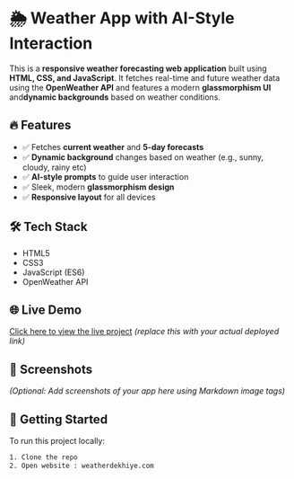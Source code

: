 # 🌦️ Weather App with AI-Style Interaction

This is a **responsive weather forecasting web application** built using **HTML, CSS, and JavaScript**. It fetches real-time and future weather data using the **OpenWeather API** and features a modern
**glassmorphism UI** and**dynamic backgrounds** based on weather conditions.

## 🔥 Features

- ✅ Fetches **current weather** and **5-day forecasts**
- ✅ **Dynamic background** changes based on weather (e.g., sunny, cloudy, rainy etc)
- ✅ **AI-style prompts** to guide user interaction
- ✅ Sleek, modern **glassmorphism design**
- ✅ **Responsive layout** for all devices

## 🛠️ Tech Stack

- HTML5  
- CSS3  
- JavaScript (ES6)  
- OpenWeather API

## 🌐 Live Demo

[Click here to view the live project](#) *(replace this with your actual deployed link)*

## 📸 Screenshots

*(Optional: Add screenshots of your app here using Markdown image tags)*

## 🚀 Getting Started

To run this project locally:

```bash
1. Clone the repo
2. Open website : weatherdekhiye.com

